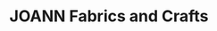 ---
title: "JOANN Fabrics and Crafts"
url: /the-family-center/joann-fabrics-and-crafts/
shop: craft
---